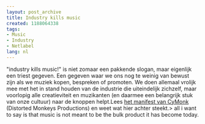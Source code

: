 ```yaml
---
layout: post_archive
title: Industry kills music
created: 1188064338
tags:
- Music
- Industry
- Netlabel
lang: nl
---
```

"industry kills music!" is niet zomaar een pakkende slogan, maar eigenlijk een triest gegeven. Een gegeven waar we ons nog te weinig van bewust zijn als we muziek kopen, bespreken of promoten. We doen allemaal vrolijk mee met het in stand houden van de industrie die uiteindelijk zichzelf, maar voorlopig alle creatieviteit en muzikanten (en daarmee een belangrijk stuk van onze cultuur) naar de knoppen helpt.Lees [het manifest van CyMonk](http://www.distorted-monkeys.com/?page=IndustryKillsMusic) (Distorted Monkeys Productions) en weet wat hier achter steekt.> all i want to say is that music is not meant to be the bulk product it has become today. <!--break-->
